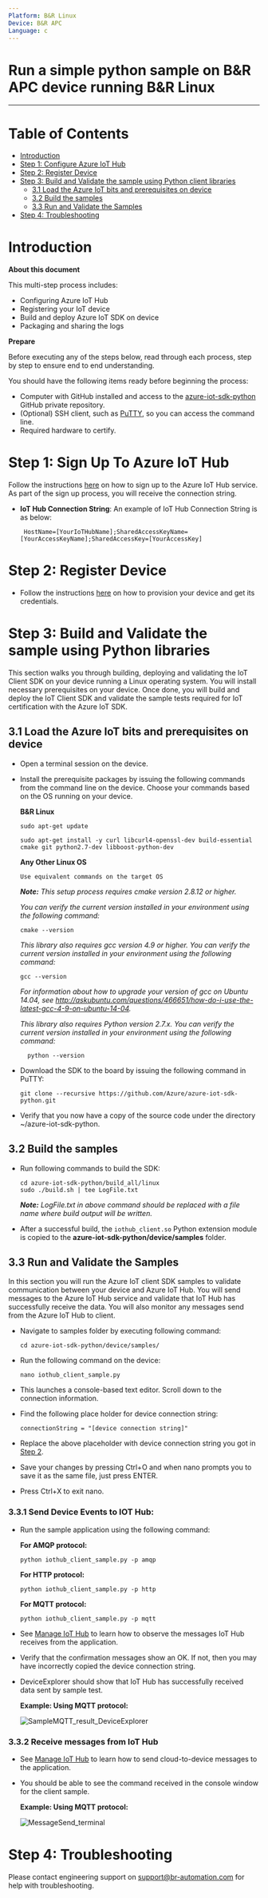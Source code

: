 ```yaml
---
Platform: B&R Linux
Device: B&R APC
Language: c
---
```


Run a simple python sample on B&R APC device running B&R Linux
===
---

# Table of Contents

-   [Introduction](#Introduction)
-   [Step 1: Configure Azure IoT Hub](#Step-1-Configure)
-   [Step 2: Register Device](#Step-2-Register)
-   [Step 3: Build and Validate the sample using Python client
    libraries](#Step-3-Build)
    -   [3.1 Load the Azure IoT bits and prerequisites on device](#Step-3-1-Load)
    -   [3.2 Build the samples](#Step-3-2-Build)
    -   [3.3 Run and Validate the Samples](#Step-3-3-Run)
-   [Step 4: Troubleshooting](#Step-4-Troubleshooting)

<a name="Introduction"></a>
# Introduction

**About this document**

This multi-step process includes:
-   Configuring Azure IoT Hub
-   Registering your IoT device
-   Build and deploy Azure IoT SDK on device
-   Packaging and sharing the logs

**Prepare**

Before executing any of the steps below, read through each process, step by step
to ensure end to end understanding.

You should have the following items ready before beginning the process:

-   Computer with GitHub installed and access to the
    [azure-iot-sdk-python](https://github.com/Azure/azure-iot-sdk-python) GitHub
    private repository.
-   (Optional) SSH client, such as [PuTTY](http://www.putty.org/), so you can access the
    command line.
-   Required hardware to certify.

<a name="Step-1-Configure"></a>
# Step 1: Sign Up To Azure IoT Hub

Follow the instructions [here](https://account.windowsazure.com/signup?offer=ms-azr-0044p) on how to sign up to the Azure IoT Hub service. As part of the sign up process, you will receive the connection string.

-   **IoT Hub Connection String**: An example of IoT Hub Connection String is as below:

         HostName=[YourIoTHubName];SharedAccessKeyName=[YourAccessKeyName];SharedAccessKey=[YourAccessKey]

<a name="Step-2-Register"></a>
# Step 2: Register Device

-   Follow the instructions [here](<https://github.com/Azure/azure-iot-device-ecosystem/blob/master/manage_iot_hub.md>) on how to provision your device and get its credentials.

<a name="Step-3-Build"></a>
# Step 3: Build and Validate the sample using Python libraries

This section walks you through building, deploying and validating the IoT Client SDK on your device running a Linux operating system. You will install necessary prerequisites on your device. Once done, you will build and deploy the IoT Client SDK and validate the sample tests required for IoT certification with the Azure IoT SDK.

<a name="Step-3-1-Load"></a>
## 3.1 Load the Azure IoT bits and prerequisites on device

-   Open a terminal session on the device.

-   Install the prerequisite packages by issuing the following commands from the command line on the device. Choose your commands based on the OS running on your device.

    **B&R Linux**

        sudo apt-get update

        sudo apt-get install -y curl libcurl4-openssl-dev build-essential cmake git python2.7-dev libboost-python-dev
        
    **Any Other Linux OS**

        Use equivalent commands on the target OS

    ***Note:*** *This setup process requires cmake version 2.8.12 or higher.* 
    
    *You can verify the current version installed in your environment using the  following command:*

        cmake --version

    *This library also requires gcc version 4.9 or higher. You can verify the current version installed in your environment using the following command:*
    
        gcc --version 

    *For information about how to upgrade your version of gcc on Ubuntu 14.04, see <http://askubuntu.com/questions/466651/how-do-i-use-the-latest-gcc-4-9-on-ubuntu-14-04>.*

    *This library also requires Python version 2.7.x. You can verify the current version installed in your environment using the following command:*
    
          python --version

-   Download the SDK to the board by issuing the following command in PuTTY:

        git clone --recursive https://github.com/Azure/azure-iot-sdk-python.git

-   Verify that you now have a copy of the source code under the
    directory ~/azure-iot-sdk-python.

<a name="Step-3-2-Build"></a>
## 3.2 Build the samples

-   Run following commands to build the SDK:

        cd azure-iot-sdk-python/build_all/linux
        sudo ./build.sh | tee LogFile.txt

    ***Note:*** *LogFile.txt in above command should be replaced with a file name where build output will be written.*

-   After a successful build, the `iothub_client.so` Python extension module is copied to the **azure-iot-sdk-python/device/samples** folder.


<a name="Step-3-3-Run"></a>
## 3.3 Run and Validate the Samples

In this section you will run the Azure IoT client SDK samples to validate
communication between your device and Azure IoT Hub. You will send messages to the Azure IoT Hub service and validate that IoT Hub has successfully receive the data. You will also monitor any messages send from the Azure IoT Hub to client.

-   Navigate to samples folder by executing following command:

        cd azure-iot-sdk-python/device/samples/

-   Run the following command on the device:

        nano iothub_client_sample.py

-   This launches a console-based text editor. Scroll down to the
    connection information.

-   Find the following place holder for device connection string:

        connectionString = "[device connection string]"

-   Replace the above placeholder with device connection string you got in [Step 2](#Step-2-Register).

-   Save your changes by pressing Ctrl+O and when nano prompts you to save it as the same file, just press ENTER.

-   Press Ctrl+X to exit nano.

### 3.3.1 Send Device Events to IOT Hub:

-   Run the sample application using the following command:

    **For AMQP protocol:**

        python iothub_client_sample.py -p amqp

    **For HTTP protocol:**

        python iothub_client_sample.py -p http

    **For MQTT protocol:**

        python iothub_client_sample.py -p mqtt

-   See [Manage IoT Hub](<https://github.com/Azure/azure-iot-device-ecosystem/blob/master/manage_iot_hub.md>) to learn how to observe the messages IoT Hub receives from the application.

-   Verify that the confirmation messages show an OK. If not, then you may have
    incorrectly copied the device connection string.

-   DeviceExplorer should show that IoT Hub has successfully received data sent
    by sample test.

    **Example: Using MQTT protocol:**
  
    ![SampleMQTT\_result\_DeviceExplorer](images/3_3_P_Send.png)

### 3.3.2 Receive messages from IoT Hub

-   See [Manage IoT Hub](<https://github.com/Azure/azure-iot-device-ecosystem/blob/master/manage_iot_hub.md>) to learn how to send cloud-to-device messages to the application.

-   You should be able to see the command received in the console window for the
    client sample.

    **Example: Using MQTT protocol:**
    
    ![MessageSend\_terminal](images/3_3_P_Rec.png)


<a name="Step_4"></a>
# Step 4: Troubleshooting


Please contact engineering support on <support@br-automation.com> for help with troubleshooting.
